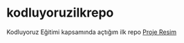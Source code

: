 # kodluyoruzilkrepo

Kodluyoruz Eğitimi kapsamında açtığım ilk repo
[Proje Resim](https://github.com/busegogusgeren/kodluyoruzilkrepo/blob/main/project.png)
